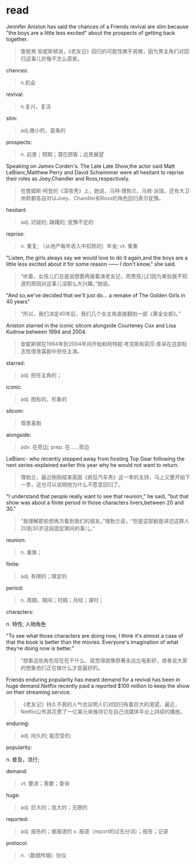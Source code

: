 

# read

Jennifer Aniston has said the chances of a Friends revival are slim because "the boys are a little less excited" about the prospects of getting back together.

> 詹妮弗·安妮斯顿说，《老友记》回归的可能性微乎其微，因为男主角们对回归这事儿好像不怎么感冒。

chances:
> n.机会

revival:
> n.复兴，复活

slim:
> adj.微小的，苗条的

prospects:
> n. 前景；预期；潜在顾客；远景展望

Speaking on James Corden's. The Late Late Show,the actor said Matt LeBlanc,Matthew Perry and David Schwimmer were all hesitant to reprise their roles as Joey,Chandler and Ross,respectively.



> 在詹姆斯·柯登的《深夜秀》上，她说，马特·理勃兰、马修·派瑞，还有大卫·休默都各自对以Joey、Chandler和Ross的角色回归表示犹豫。

hesitant:
> adj. 迟疑的; 踌躇的; 犹豫不定的

reprise:
> n. 重复; （从地产每年收入中扣除的）年金; vt. 重奏

"Listen, the girls aleays say we would love to do it again,and the boys are a little less excited about it for some reason —— I don't know," she said.

> “听着，女孩儿们总是说想要再接着演老友记，而男孩儿们因为某些我不知道的原因对这事儿没那么大兴趣。”她说。

"And so,we've decided that we'll just do... a remake of The Golden Girls in 40 years"

> “所以，我们决定40年后，我们几个女主角直接翻拍一部《黄金女郎》。”

Aniston starred in the iconic sitcom alongside Courteney Cox and Lisa Kudrow between 1994 and 2004.

> 安妮斯顿在1994年到2004年间开始和柯特妮·考克斯和莉莎·库卓在这部标志性情景喜剧中担任主演。

starred:
> adj. 担任主角的；

iconic:
> adj. 图标的，形象的

sitcom:
> 情景喜剧

alongside:
> adv. 在旁边; prep. 在……旁边


LeBlanc- who recently stepped away from hosting Top Gear following the next series-explained earlier this year why he would not want to return.



> 理勃兰，最近刚刚结束英国《疯狂汽车秀》这一季的主持，马上又要开始下一季，这也可以说明他为什么不愿意回归了。

"I understand that people really want to see that reunion," he said, "but that show was about a finite period in those characters livers,between 20 and 30."



> “我理解那些想再次看到我们的朋友。”理勃兰说，“但是这部剧是讲述这群人20到30岁这段固定期间的事儿。”

reunion:
> n. 重聚；

finite:
> adj. 有限的；限定的

period:
> n. 周期，期间；时期；月经；课时；

characters:
> 
n. 特性; 人物角色

"To see what those characters are doing now, I think it's almost a case of that the book is better than the movies. Everyone's imagination of what they're doing now is better."

> “想看这些角色现在在干什么，我觉得就像原著永远比电影好，或者说大家的想象他们正在做什么才是最好的。

Friends enduring popularity has meant demand for a revival has been in huge demand.Netflix recently paid a reported $100 million to keep the show on their streaming service.



> 《老友记》持久不衰的人气也证明人们对回归有着巨大的渴望。最近，Netflix公布其花费了一亿美元来维持它在自己流媒体平台上持续的播放。

enduring:
> adj. 持久的; 能忍受的;

popularity:
> 
n. 普及，流行;

demand:
> vt. 要求；需要；查询

huge:
> adj. 巨大的；庞大的；无限的

reported:
> adj. 报告的；据报道的
> v. 报道（report的过去分词）；报告；记录


protocol:
> n.（数据传输）协议
> 